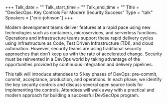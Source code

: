 +++
Talk_date = ""
Talk_start_time = ""
Talk_end_time = ""
Title = "DevSecOps: Key Controls For Modern Security Success"
Type = "talk"
Speakers = ["eric-johnson"]
+++

Modern development teams deliver features at a rapid pace using new technologies such as containers, microservices, and serverless functions. Operations and infrastructure teams support these rapid delivery cycles using Infrastructure as Code, Test Driven Infrastructure (TDI), and cloud automation. However, security teams are using traditional security approaches that don’t keep up with the rate of accelerated change. Security must be reinvented in a DevOps world by taking advantage of the opportunities provided by continuous integration and delivery pipelines.

This talk will introduce attendees to 5 key phases of DevOps: pre-commit, commit, acceptance, production, and operations. In each phase, we identify the key security controls and discuss several open source tools for implementing the controls. Attendees will walk away with a practical and modern approach for building a successful DevSecOps program.

